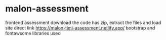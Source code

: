 # malon-assessment
frontend assessment
 download the code has zip, extract the files and load site
 direct link https://malon-timi-assessment.netlify.app/
 bootstrap and fontawsome libraries used
